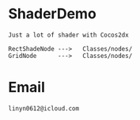 # ShaderDemo

    Just a lot of shader with Cocos2dx

    RectShadeNode --->   Classes/nodes/
    GridNode      --->   Classes/nodes/

# Email

    linyn0612@icloud.com

    
